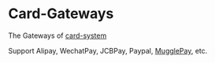 # Card-Gateways

The Gateways of [card-system](https://github.com/Tai7sy/card-system)

Support Alipay, WechatPay, JCBPay, Paypal, [MugglePay](https://github.com/Tai7sy/card-gateway/tree/master/Pay/MugglePay), etc.
